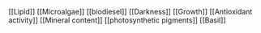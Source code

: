 [[Lipid]]
[[Microalgae]]
[[biodiesel]]
[[Darkness]]
[[Growth]]
[[Antioxidant activity]]
[[Mineral content]]
[[photosynthetic pigments]]
[[Basil]]
